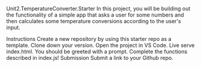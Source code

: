 Unit2.TemperatureConverter.Starter
In this project, you will be building out the functionality of a simple app that asks a user for some numbers and then calculates some temperature conversions according to the user's input.

Instructions
Create a new repository by using this starter repo as a template.
Clone down your version.
Open the project in VS Code.
Live serve index.html. You should be greeted with a prompt.
Complete the functions described in index.js!
Submission
Submit a link to your Github repo.